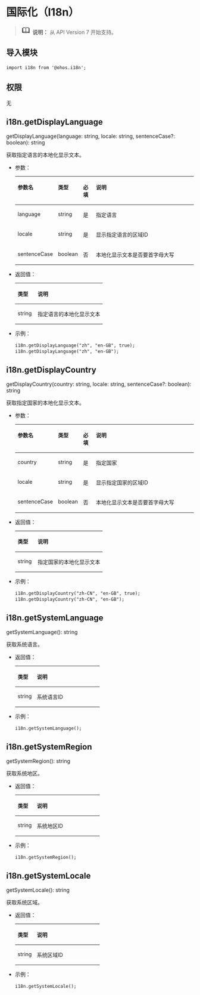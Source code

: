 # 国际化（I18n）<a name="ZH-CN_TOPIC_0000001163490118"></a>

>![](../../public_sys-resources/icon-note.gif) **说明：** 
>从 API Version 7 开始支持。

## 导入模块<a name="s56d19203690d4782bfc74069abb6bd71"></a>

```
import i18n from '@ohos.i18n';
```

## 权限<a name="section11257113618419"></a>

无

## i18n.getDisplayLanguage<a name="section4734636131914"></a>

getDisplayLanguage\(language: string, locale: string, sentenceCase?: boolean\): string

获取指定语言的本地化显示文本。

-   参数：

    <a name="table8262171319013"></a>
    <table><thead align="left"><tr id="row726281313010"><th class="cellrowborder" valign="top" width="14.92%" id="mcps1.1.5.1.1"><p id="p426217131016"><a name="p426217131016"></a><a name="p426217131016"></a>参数名</p>
    </th>
    <th class="cellrowborder" valign="top" width="11.5%" id="mcps1.1.5.1.2"><p id="p42622131804"><a name="p42622131804"></a><a name="p42622131804"></a>类型</p>
    </th>
    <th class="cellrowborder" valign="top" width="7.5200000000000005%" id="mcps1.1.5.1.3"><p id="p208801115312"><a name="p208801115312"></a><a name="p208801115312"></a>必填</p>
    </th>
    <th class="cellrowborder" valign="top" width="66.06%" id="mcps1.1.5.1.4"><p id="p926251313010"><a name="p926251313010"></a><a name="p926251313010"></a>说明</p>
    </th>
    </tr>
    </thead>
    <tbody><tr id="row42621713304"><td class="cellrowborder" valign="top" width="14.92%" headers="mcps1.1.5.1.1 "><p id="p0262813102"><a name="p0262813102"></a><a name="p0262813102"></a>language</p>
    </td>
    <td class="cellrowborder" valign="top" width="11.5%" headers="mcps1.1.5.1.2 "><p id="p1926261314016"><a name="p1926261314016"></a><a name="p1926261314016"></a>string</p>
    </td>
    <td class="cellrowborder" valign="top" width="7.5200000000000005%" headers="mcps1.1.5.1.3 "><p id="p088011110311"><a name="p088011110311"></a><a name="p088011110311"></a>是</p>
    </td>
    <td class="cellrowborder" valign="top" width="66.06%" headers="mcps1.1.5.1.4 "><p id="p152627133014"><a name="p152627133014"></a><a name="p152627133014"></a><span>指定语言</span></p>
    </td>
    </tr>
    <tr id="row15880755501"><td class="cellrowborder" valign="top" width="14.92%" headers="mcps1.1.5.1.1 "><p id="p1348011161519"><a name="p1348011161519"></a><a name="p1348011161519"></a>locale</p>
    </td>
    <td class="cellrowborder" valign="top" width="11.5%" headers="mcps1.1.5.1.2 "><p id="p68801855808"><a name="p68801855808"></a><a name="p68801855808"></a>string</p>
    </td>
    <td class="cellrowborder" valign="top" width="7.5200000000000005%" headers="mcps1.1.5.1.3 "><p id="p1188014118315"><a name="p1188014118315"></a><a name="p1188014118315"></a>是</p>
    </td>
    <td class="cellrowborder" valign="top" width="66.06%" headers="mcps1.1.5.1.4 "><p id="p78803551506"><a name="p78803551506"></a><a name="p78803551506"></a>显示指定语言的区域ID</p>
    </td>
    </tr>
    <tr id="row109041353904"><td class="cellrowborder" valign="top" width="14.92%" headers="mcps1.1.5.1.1 "><p id="p199055531001"><a name="p199055531001"></a><a name="p199055531001"></a>sentenceCase</p>
    </td>
    <td class="cellrowborder" valign="top" width="11.5%" headers="mcps1.1.5.1.2 "><p id="p59058531015"><a name="p59058531015"></a><a name="p59058531015"></a>boolean</p>
    </td>
    <td class="cellrowborder" valign="top" width="7.5200000000000005%" headers="mcps1.1.5.1.3 "><p id="p1888021103111"><a name="p1888021103111"></a><a name="p1888021103111"></a>否</p>
    </td>
    <td class="cellrowborder" valign="top" width="66.06%" headers="mcps1.1.5.1.4 "><p id="p199051053209"><a name="p199051053209"></a><a name="p199051053209"></a>本地化显示文本是否要首字母大写</p>
    </td>
    </tr>
    </tbody>
    </table>

-   返回值：

    <a name="table0483117706"></a>
    <table><thead align="left"><tr id="row6483417306"><th class="cellrowborder" valign="top" width="22.759999999999998%" id="mcps1.1.3.1.1"><p id="p7483617903"><a name="p7483617903"></a><a name="p7483617903"></a>类型</p>
    </th>
    <th class="cellrowborder" valign="top" width="77.24%" id="mcps1.1.3.1.2"><p id="p14835171705"><a name="p14835171705"></a><a name="p14835171705"></a>说明</p>
    </th>
    </tr>
    </thead>
    <tbody><tr id="row8483111717020"><td class="cellrowborder" valign="top" width="22.759999999999998%" headers="mcps1.1.3.1.1 "><p id="p1248320178013"><a name="p1248320178013"></a><a name="p1248320178013"></a>string</p>
    </td>
    <td class="cellrowborder" valign="top" width="77.24%" headers="mcps1.1.3.1.2 "><p id="p24836172000"><a name="p24836172000"></a><a name="p24836172000"></a><span>指定语言的本地化显示文本</span></p>
    </td>
    </tr>
    </tbody>
    </table>

-   示例：

    ```
    i18n.getDisplayLanguage("zh", "en-GB", true);
    i18n.getDisplayLanguage("zh", "en-GB");
    ```


## i18n.getDisplayCountry<a name="section156643561735"></a>

getDisplayCountry\(country: string, locale: string, sentenceCase?: boolean\): string

获取指定国家的本地化显示文本。

-   参数：

    <a name="table566415619320"></a>
    <table><thead align="left"><tr id="row86656561632"><th class="cellrowborder" valign="top" width="14.92%" id="mcps1.1.5.1.1"><p id="p366595612316"><a name="p366595612316"></a><a name="p366595612316"></a>参数名</p>
    </th>
    <th class="cellrowborder" valign="top" width="11.5%" id="mcps1.1.5.1.2"><p id="p766513561836"><a name="p766513561836"></a><a name="p766513561836"></a>类型</p>
    </th>
    <th class="cellrowborder" valign="top" width="7.5200000000000005%" id="mcps1.1.5.1.3"><p id="p5380185513302"><a name="p5380185513302"></a><a name="p5380185513302"></a>必填</p>
    </th>
    <th class="cellrowborder" valign="top" width="66.06%" id="mcps1.1.5.1.4"><p id="p466585612312"><a name="p466585612312"></a><a name="p466585612312"></a>说明</p>
    </th>
    </tr>
    </thead>
    <tbody><tr id="row196651356536"><td class="cellrowborder" valign="top" width="14.92%" headers="mcps1.1.5.1.1 "><p id="p1666515564316"><a name="p1666515564316"></a><a name="p1666515564316"></a>country</p>
    </td>
    <td class="cellrowborder" valign="top" width="11.5%" headers="mcps1.1.5.1.2 "><p id="p19665135612319"><a name="p19665135612319"></a><a name="p19665135612319"></a>string</p>
    </td>
    <td class="cellrowborder" valign="top" width="7.5200000000000005%" headers="mcps1.1.5.1.3 "><p id="p13380155519303"><a name="p13380155519303"></a><a name="p13380155519303"></a>是</p>
    </td>
    <td class="cellrowborder" valign="top" width="66.06%" headers="mcps1.1.5.1.4 "><p id="p15665205611310"><a name="p15665205611310"></a><a name="p15665205611310"></a><span>指定</span>国家</p>
    </td>
    </tr>
    <tr id="row1766595615310"><td class="cellrowborder" valign="top" width="14.92%" headers="mcps1.1.5.1.1 "><p id="p16651156431"><a name="p16651156431"></a><a name="p16651156431"></a>locale</p>
    </td>
    <td class="cellrowborder" valign="top" width="11.5%" headers="mcps1.1.5.1.2 "><p id="p6665656936"><a name="p6665656936"></a><a name="p6665656936"></a>string</p>
    </td>
    <td class="cellrowborder" valign="top" width="7.5200000000000005%" headers="mcps1.1.5.1.3 "><p id="p638045563019"><a name="p638045563019"></a><a name="p638045563019"></a>是</p>
    </td>
    <td class="cellrowborder" valign="top" width="66.06%" headers="mcps1.1.5.1.4 "><p id="p18665456932"><a name="p18665456932"></a><a name="p18665456932"></a>显示指定国家的区域ID</p>
    </td>
    </tr>
    <tr id="row186658561436"><td class="cellrowborder" valign="top" width="14.92%" headers="mcps1.1.5.1.1 "><p id="p146650564311"><a name="p146650564311"></a><a name="p146650564311"></a>sentenceCase</p>
    </td>
    <td class="cellrowborder" valign="top" width="11.5%" headers="mcps1.1.5.1.2 "><p id="p466510566311"><a name="p466510566311"></a><a name="p466510566311"></a>boolean</p>
    </td>
    <td class="cellrowborder" valign="top" width="7.5200000000000005%" headers="mcps1.1.5.1.3 "><p id="p143800551304"><a name="p143800551304"></a><a name="p143800551304"></a>否</p>
    </td>
    <td class="cellrowborder" valign="top" width="66.06%" headers="mcps1.1.5.1.4 "><p id="p13665145612315"><a name="p13665145612315"></a><a name="p13665145612315"></a>本地化显示文本是否要首字母大写</p>
    </td>
    </tr>
    </tbody>
    </table>

-   返回值：

    <a name="table14665145616317"></a>
    <table><thead align="left"><tr id="row46651556932"><th class="cellrowborder" valign="top" width="22.759999999999998%" id="mcps1.1.3.1.1"><p id="p366535611320"><a name="p366535611320"></a><a name="p366535611320"></a>类型</p>
    </th>
    <th class="cellrowborder" valign="top" width="77.24%" id="mcps1.1.3.1.2"><p id="p066512561431"><a name="p066512561431"></a><a name="p066512561431"></a>说明</p>
    </th>
    </tr>
    </thead>
    <tbody><tr id="row4665115614318"><td class="cellrowborder" valign="top" width="22.759999999999998%" headers="mcps1.1.3.1.1 "><p id="p1766615561337"><a name="p1766615561337"></a><a name="p1766615561337"></a>string</p>
    </td>
    <td class="cellrowborder" valign="top" width="77.24%" headers="mcps1.1.3.1.2 "><p id="p18666185614320"><a name="p18666185614320"></a><a name="p18666185614320"></a><span>指定国家的本地化显示文本</span></p>
    </td>
    </tr>
    </tbody>
    </table>

-   示例：

    ```
    i18n.getDisplayCountry("zh-CN", "en-GB", true);
    i18n.getDisplayCountry("zh-CN", "en-GB");
    ```


## i18n.getSystemLanguage<a name="section25111622174311"></a>

getSystemLanguage\(\): string

获取系统语言。

-   返回值：

    <a name="table10512322154313"></a>
    <table><thead align="left"><tr id="row35125225432"><th class="cellrowborder" valign="top" width="22.759999999999998%" id="mcps1.1.3.1.1"><p id="p251212225435"><a name="p251212225435"></a><a name="p251212225435"></a>类型</p>
    </th>
    <th class="cellrowborder" valign="top" width="77.24%" id="mcps1.1.3.1.2"><p id="p10512132211433"><a name="p10512132211433"></a><a name="p10512132211433"></a>说明</p>
    </th>
    </tr>
    </thead>
    <tbody><tr id="row451262234310"><td class="cellrowborder" valign="top" width="22.759999999999998%" headers="mcps1.1.3.1.1 "><p id="p155122222439"><a name="p155122222439"></a><a name="p155122222439"></a>string</p>
    </td>
    <td class="cellrowborder" valign="top" width="77.24%" headers="mcps1.1.3.1.2 "><p id="p651218222432"><a name="p651218222432"></a><a name="p651218222432"></a><span>系统语言ID</span></p>
    </td>
    </tr>
    </tbody>
    </table>

-   示例：

    ```
    i18n.getSystemLanguage();
    ```


## i18n.getSystemRegion<a name="section65121922114312"></a>

getSystemRegion\(\): string

获取系统地区。

-   返回值：

    <a name="table145141228431"></a>
    <table><thead align="left"><tr id="row85141522184310"><th class="cellrowborder" valign="top" width="22.759999999999998%" id="mcps1.1.3.1.1"><p id="p75141722184315"><a name="p75141722184315"></a><a name="p75141722184315"></a>类型</p>
    </th>
    <th class="cellrowborder" valign="top" width="77.24%" id="mcps1.1.3.1.2"><p id="p651482224315"><a name="p651482224315"></a><a name="p651482224315"></a>说明</p>
    </th>
    </tr>
    </thead>
    <tbody><tr id="row1051442244317"><td class="cellrowborder" valign="top" width="22.759999999999998%" headers="mcps1.1.3.1.1 "><p id="p7514222164318"><a name="p7514222164318"></a><a name="p7514222164318"></a>string</p>
    </td>
    <td class="cellrowborder" valign="top" width="77.24%" headers="mcps1.1.3.1.2 "><p id="p11514522104314"><a name="p11514522104314"></a><a name="p11514522104314"></a>系统地区ID</p>
    </td>
    </tr>
    </tbody>
    </table>

-   示例：

    ```
    i18n.getSystemRegion();
    ```


## i18n.getSystemLocale<a name="section10514122204316"></a>

getSystemLocale\(\): string

获取系统区域。

-   返回值：

    <a name="table11515122294317"></a>
    <table><thead align="left"><tr id="row15515422144313"><th class="cellrowborder" valign="top" width="22.759999999999998%" id="mcps1.1.3.1.1"><p id="p205151722194316"><a name="p205151722194316"></a><a name="p205151722194316"></a>类型</p>
    </th>
    <th class="cellrowborder" valign="top" width="77.24%" id="mcps1.1.3.1.2"><p id="p12515132211434"><a name="p12515132211434"></a><a name="p12515132211434"></a>说明</p>
    </th>
    </tr>
    </thead>
    <tbody><tr id="row551612214432"><td class="cellrowborder" valign="top" width="22.759999999999998%" headers="mcps1.1.3.1.1 "><p id="p8516142217436"><a name="p8516142217436"></a><a name="p8516142217436"></a>string</p>
    </td>
    <td class="cellrowborder" valign="top" width="77.24%" headers="mcps1.1.3.1.2 "><p id="p45163224436"><a name="p45163224436"></a><a name="p45163224436"></a>系统区域ID</p>
    </td>
    </tr>
    </tbody>
    </table>

-   示例：

    ```
    i18n.getSystemLocale();
    ```


